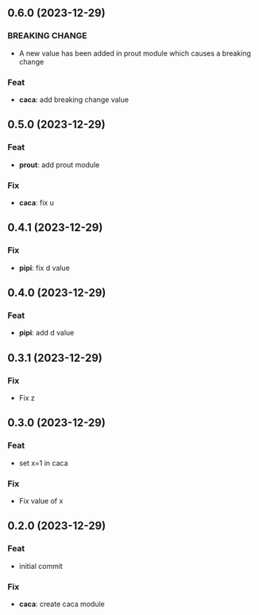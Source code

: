 ## 0.6.0 (2023-12-29)

### BREAKING CHANGE

- A new value has been added in prout module which causes a breaking change

### Feat

- **caca**: add breaking change value

## 0.5.0 (2023-12-29)

### Feat

- **prout**: add prout module

### Fix

- **caca**: fix u

## 0.4.1 (2023-12-29)

### Fix

- **pipi**: fix d value

## 0.4.0 (2023-12-29)

### Feat

- **pipi**: add d value

## 0.3.1 (2023-12-29)

### Fix

- Fix z

## 0.3.0 (2023-12-29)

### Feat

- set x=1 in caca

### Fix

- Fix value of x

## 0.2.0 (2023-12-29)

### Feat

- initial commit

### Fix

- **caca**: create caca module
